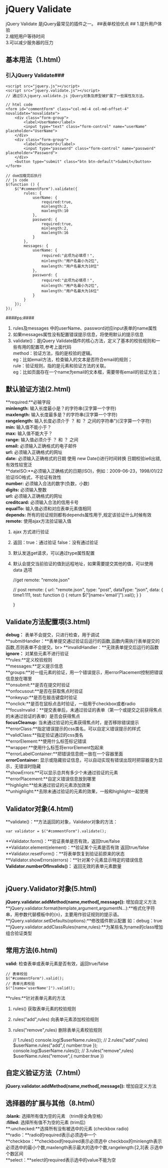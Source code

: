 # jQuery Validate #
jQuery Validate 是jQuery最常见的插件之一。
##表单校验优点 ##
1.提升用户体验<br>
2.缩短用户等待时间<br>
3.可以减少服务器的压力

## 基本用法（1.html） ##
### 引入jQuery Validate###
	
	<script src="jquery.js"></script>
	<script src="jquery.validate.js"></script>
	// 通过引入jquery.validate.js jQuery对象及原型被扩展了一些属性及方法。
	
	// html code
	<form id="commentForm" class="col-md-4 col-md-offset-4" novalidate="novalidate">
	    <div class="form-group">
	        <label>UserName</label>
	        <input type="text" class="form-control" name="userName" placeholder="UserName">
	    </div>
	    <div class="form-group">
	        <label>Password</label>
	        <input type="password" class="form-control" name="password" placeholder="Password">
	    </div>
    	<button type="submit" class="btn btn-default">Submit</button>
	</form>

	// dom加载完后执行
	// js code
	$(function () {
        $("#commentForm").validate({
            rules: {
                userName: {
                    required:true,
                    minlength:2,
                    maxlength:10
                },
                password: {
                    required:true,
                    minlength:2,
                    maxlength:16
                }
            },
            messages: {
                userName: {
                    required:"此项为必填项！",
                    minlength:"用户名最小为2位",
                    maxlength:"用户名最大为10位"
                },
                password: {
                    required:"此项为必填项！",
                    minlength:"用户名最小为2位",
                    maxlength:"用户名最大为16位"
                }
            }
        });
    });
####ps:####
1. rules及messages 中的userName、password对应input表单的name属性</br>
2. 如果messages属性没有配置错误提示信息，将使用默认的提示信息 </br>
3. validate()：是jQuery Validate插件的核心方法，定义了基本的校验规则和一些有用的配置项,参考上面代码</br>
method：验证方法，指的是校验的逻辑。</br>
eg：比如email方法，检查输入的文本是否符合email的规则；</br>
rule：验证规则，指的是元素和验证方法的关联。</br>
eg：比如页面存在一个name为email的文本框，需要带有email的验证方法；</br>

## 默认验证方法(2.html) ##
**required:**必输字段</br>
**minlength:** 输入长度最小是？的字符串(汉字算一个字符)</br> 
**maxlength:** 输入长度最多是？的字符串(汉字算一个字符)</br>
**rangelength:** 输入长度必须介于 ？ 和 ？ 之间的字符串")(汉字算一个字符)</br>
**min:** 输入值不能小于？</br>
**max:** 输入值不能大于？</br>
**range:**  输入值必须介于 ？ 和 ？ 之间</br>
**email:** 必须输入正确格式的电子邮件<br>
**url:** 必须输入正确格式的网址<br>
**date:** 必须输入正确格式的日期 使用 new Date()进行时间转换 日期校验ie6出错,有效性较宽泛<br>
**dateISO:**必须输入正确格式的日期(ISO)，例如：2009-06-23，1998/01/22 验证ISO格式，不验证有效性<br>
**number:**  必须输入合法的数字(负数，小数)<br>
**digits:** 必须输入整数<br>
**url:**  必须输入正确格式的网址<br>
**creditcard:** 必须输入合法的信用卡号<br>
**equalTo:** 输入值必须和对应表单元素值相同<br>
**depends:** 所有的验证规则都有depends属性用于,规定该验证什么时候有效<br>
**remote:** 使用ajax方法验证输入值<br>
1. ajax 方式进行验证<br>
2. 返回：true：通过验证 false：没有通过验证<br>
3. 默认发送get请求，可以通过type属性配置<br>
4. 默认会提交当前验证的值到远程地址，如果需要提交其他的值，可以使用 data 选项<br>

	//get
	remote: "remote.json"

	// post 
	remote: {
	    url: "remote.json",
	    type: "post",
	    dataType: "json",
	    data: {
	        time1:111,
	        test: function () {
	            return $("[name='email']").val();
	        }
	    }
	
	}

## Validate方法配置项(3.html) ##
**debug：** 表单不会提交，只进行检查，用于调试<br>
**submitHandler：**表单提交通过验证后运行的函数,函数内需执行表单提交的函数,否则表单不会提交。br>
**invalidHandler：**无效表单提交后运行的函数<br>
**ignore：** 对某些元素不进行验证<br>
**rules:**定义校验规则<br>
**messages:**定义提示信息<br>
**groups:**对一组元素的验证，用一个错误提示，用errorPlacement控制把错误信息放在哪里<br>
**onsubmit:**是否在提交时验证<br>
**onfocusout:**是否在获取焦点时验证<br>
**onkeyup:**是否在敲击键盘时验证<br>
**onclick:**是否在鼠标点击时验证，一般用于checkbox或者radio<br>
**focusInvalid：**提交表单后，未通过验证的表单（第一个或提交之前获得焦点的未通过验证的表单）是否会获得焦点<br>
**focusCleanup:** 当未通过验证的元素获得焦点时，是否移除错误提示<br>
**errorClass:**指定错误提示的css类名，可以自定义错误提示的样式<br>
**validClass:**指定验证通过的css类名<br>
**errorElement:**使用什么标签标记错误<br>
**wrapper:**使用什么标签将errorElement包起来<br>
**errorLabelContainer:**把错误信息统一放在一个容器里面<br>
**errorContainer:** 显示或隐藏验证信息，可以自动实现有错误出现时把容器变为显示，无错误时隐藏<br>
**showErrors:**可以显示总共有多少个未通过验证的元素<br>
**errorPlacement:**自定义错误信息放到哪里<br>
**highlight:**给未通过验证的元素添加效果<br>
**unhighlight:**去除未通过验证的元素的效果，一般和highlight一起使用<br>

## Validator对象(4.html) ##
**validate()：**方法返回的对象，Validator对象的方法：<br>
	
	var validator = $("#commentForm").validate();
**Validator.form()：**验证表单是否有效，返回true/false<br>
**Validator.element(element)：**验证某个元素是否有效 返回true/false<br>
**Validator.resetForm()：**将表单恢复到验证前原来的状态<br>
**Validator.showErrors(errors)：**针对某个元素显示特定的错误信息<br>
**Validator.numberOfInvalids()：** 返回无效的表单元素数量<br><br>

## jQuery.Validator对象(5.html) ##
**jQuery.validator.addMethod(name,method[,message]):** 增加自定义方法
**jQuery.validator.format(template,argument,argumentN...):**格式化字符串，用参数代替模板中的{n}，主要用作验证规则的提示语。<br>
**jQuery.validator.setDefaults(options):**修改插件默认配置 如：debug：true<br>
**jQuery.validator.addClassRules(name,rules):**为某些名为name的class增加组合验证类型<br>

## 常用方法(6.html) ##
**valid:** 检查表单或表单元素是否有效，返回true/false<br>

	// 表单校验
	$("#commentForm").valid();
	// 表单元素校验
	$("[name='userName']").valid();

**rules:**针对表单元素的方法<br>
1. rules() 获取表单元素的校验规则<br>
2. rules("add",rules) 向表单元素添加校验规则<br>
3. rules("remove",rules) 删除表单元素校验规则<br>

	// 1.rules()
    console.log($userName.rules());
    // 2.rules("add",rules)
    $userName.rules("add",{
       number:true
    });
    console.log($userName.rules());
    // 3.rules("remove",rules)
    $userName.rules("remove",{
        number:true
    })
## 自定义验证方法（7.html） ##
**jQuery.validator.addMethod(name,method[,message]):** 增加自定义方法
## 选择器的扩展与其他（8.html） ##
**:blank:** 选择所有值为空的元素 （trim除全角空格）<br>
**:filled:** 选择所有值不为空的元素 (trim后)<br>
**:unchecked:**选择所有没有被选中的元素 (checkbox radio)<br>
**radio：**radio的required表示必须选中一个 <br>
**checkbox：**checkbox的required表示必须选中
checkbox的minlength表示必须选中的最小个数,maxlength表示最大的选中个数,rangelength:[2,3]表 示选中个数区间 <br>
**select：**select的required表示选中的value不能为空 <br>
